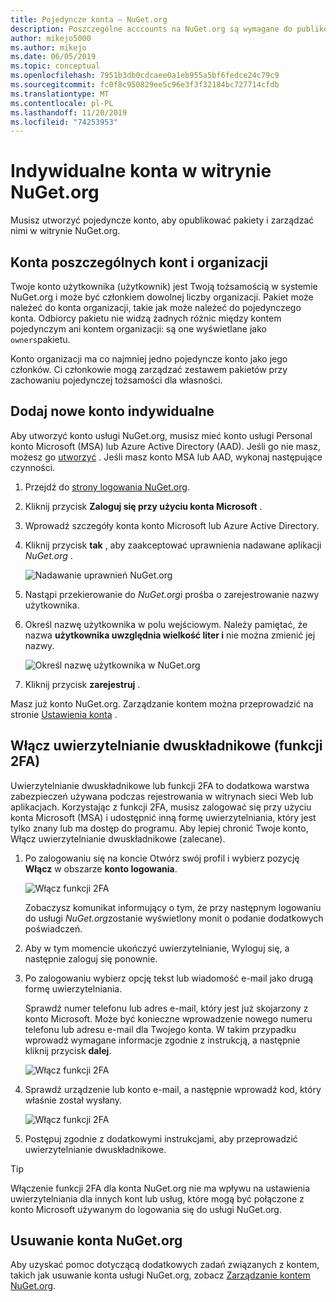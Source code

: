 ```yaml
---
title: Pojedyncze konta — NuGet.org
description: Poszczególne acccounts na NuGet.org są wymagane do publikowania pakietów
author: mikejo5000
ms.author: mikejo
ms.date: 06/05/2019
ms.topic: conceptual
ms.openlocfilehash: 7951b3db0cdcaee0a1eb955a5bf6fedce24c79c9
ms.sourcegitcommit: fc0f8c950829ee5c96e3f3f32184bc727714cfdb
ms.translationtype: MT
ms.contentlocale: pl-PL
ms.lasthandoff: 11/20/2019
ms.locfileid: "74253953"
---
```

# <a name="individual-accounts-on-nugetorg"></a>Indywidualne konta w witrynie NuGet.org

Musisz utworzyć pojedyncze konto, aby opublikować pakiety i zarządzać nimi w witrynie NuGet.org.

## <a name="individual-accounts-vs-organization-accounts"></a>Konta poszczególnych kont i organizacji

Twoje konto użytkownika (użytkownik) jest Twoją tożsamością w systemie NuGet.org i może być członkiem dowolnej liczby organizacji. Pakiet może należeć do konta organizacji, takie jak może należeć do pojedynczego konta. Odbiorcy pakietu nie widzą żadnych różnic między kontem pojedynczym ani kontem organizacji: są one wyświetlane jako `owners`pakietu.

Konto organizacji ma co najmniej jedno pojedyncze konto jako jego członków. Ci członkowie mogą zarządzać zestawem pakietów przy zachowaniu pojedynczej tożsamości dla własności.

## <a name="add-a-new-individual-account"></a>Dodaj nowe konto indywidualne

Aby utworzyć konto usługi NuGet.org, musisz mieć konto usługi Personal konto Microsoft (MSA) lub Azure Active Directory (AAD). Jeśli go nie masz, możesz go [utworzyć](https://signup.live.com) . Jeśli masz konto MSA lub AAD, wykonaj następujące czynności.

1. Przejdź do [strony logowania NuGet.org](https://www.nuget.org/users/account/LogOn).

1. Kliknij przycisk **Zaloguj się przy użyciu konta Microsoft** .

1. Wprowadź szczegóły konta konto Microsoft lub Azure Active Directory.

1. Kliknij przycisk **tak** , aby zaakceptować uprawnienia nadawane aplikacji *NuGet.org* .

   ![Nadawanie uprawnień NuGet.org](media/nuget-org-permissions.png)

1. Nastąpi przekierowanie do *NuGet.org*i prośba o zarejestrowanie nazwy użytkownika.

1. Określ nazwę użytkownika w polu wejściowym. Należy pamiętać, że nazwa **użytkownika uwzględnia wielkość liter i** nie można zmienić jej nazwy.

   ![Określ nazwę użytkownika w NuGet.org](media/nuget-org-register.png) 

1. Kliknij przycisk **zarejestruj** .

Masz już konto NuGet.org. Zarządzanie kontem można przeprowadzić na stronie [Ustawienia konta](https://www.nuget.org/account) .

## <a name="enable-two-factor-authentication-2fa"></a>Włącz uwierzytelnianie dwuskładnikowe (funkcji 2FA)

Uwierzytelnianie dwuskładnikowe lub funkcji 2FA to dodatkowa warstwa zabezpieczeń używana podczas rejestrowania w witrynach sieci Web lub aplikacjach. Korzystając z funkcji 2FA, musisz zalogować się przy użyciu konta Microsoft (MSA) i udostępnić inną formę uwierzytelniania, który jest tylko znany lub ma dostęp do programu. Aby lepiej chronić Twoje konto, Włącz uwierzytelnianie dwuskładnikowe (zalecane).

1. Po zalogowaniu się na koncie Otwórz swój profil i wybierz pozycję **Włącz** w obszarze **konto logowania**.

   ![Włącz funkcji 2FA](media/nuget-org-register-2fa.png)

   Zobaczysz komunikat informujący o tym, że przy następnym logowaniu do usługi *NuGet.org*zostanie wyświetlony monit o podanie dodatkowych poświadczeń.

2. Aby w tym momencie ukończyć uwierzytelnianie, Wyloguj się, a następnie zaloguj się ponownie.

3. Po zalogowaniu wybierz opcję tekst lub wiadomość e-mail jako drugą formę uwierzytelniania.

   Sprawdź numer telefonu lub adres e-mail, który jest już skojarzony z konto Microsoft. Może być konieczne wprowadzenie nowego numeru telefonu lub adresu e-mail dla Twojego konta. W takim przypadku wprowadź wymagane informacje zgodnie z instrukcją, a następnie kliknij przycisk **dalej**.

   ![Włącz funkcji 2FA](media/nuget-org-sign-in-2fa.png)

4. Sprawdź urządzenie lub konto e-mail, a następnie wprowadź kod, który właśnie został wysłany.

   ![Włącz funkcji 2FA](media/nuget-org-enter-code-2fa.png)

5. Postępuj zgodnie z dodatkowymi instrukcjami, aby przeprowadzić uwierzytelnianie dwuskładnikowe.

> [!Tip]
> Włączenie funkcji 2FA dla konta NuGet.org nie ma wpływu na ustawienia uwierzytelniania dla innych kont lub usług, które mogą być połączone z konto Microsoft używanym do logowania się do usługi NuGet.org.

## <a name="delete-a-nugetorg-account"></a>Usuwanie konta NuGet.org

Aby uzyskać pomoc dotyczącą dodatkowych zadań związanych z kontem, takich jak usuwanie konta usługi NuGet.org, zobacz [Zarządzanie kontem NuGet.org](nuget-org-faq.md#nugetorg-account-management).
